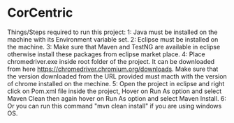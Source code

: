 # CorCentric
Things/Steps required to run this project: 
1: Java must be installed on the machine with its Environment variable set. 
2: Eclipse must be installed on the machine. 
3: Make sure that Maven and TestNG are available in eclipse otherwise install these packages from eclipse market place. 
4: Place chromedriver.exe inside root folder of the project. It can be downloaded from here https://chromedriver.chromium.org/downloads. Make sure that the version downloaded from the URL provided must macth with the version of chrome installed on the mechine. 
5: Open the project in eclipse and right click on Pom.xml file inside the project, Hover on Run As option and select Maven Clean then again hover on Run As option and select Maven Install. 
6: Or you can run this command "mvn clean install" if you are using windows OS.
